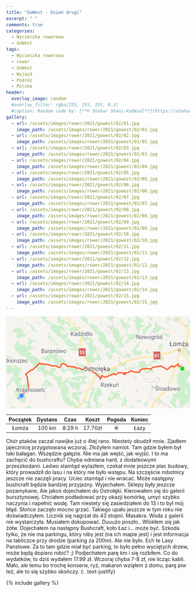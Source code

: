 ```yaml
---
title: "GoWest - Dzień drugi"
excerpt: " "
comments: true
categories:
  - Wycieczka rowerowa
  - GoWest
tags:
  - Wycieczka rowerowa
  - rower
  - GoWest
  - Wyjazd
  - Podróż
  - Polska
header:
  overlay_image: random
  #overlay_filter: rgba(255, 255, 255, 0.3)
  #caption: Random code by: [**© Shahar Shani-Kadmiel**](https://shaharkadmiel.github.io)"
gallery:
  - url: /assets/images/rower/2021/gowest/02/01.jpg
    image_path: /assets/images/rower/2021/gowest/02/01.jpg        
  - url: /assets/images/rower/2021/gowest/02/02.jpg
    image_path: /assets/images/rower/2021/gowest/02/02.jpg        
  - url: /assets/images/rower/2021/gowest/02/03.jpg
    image_path: /assets/images/rower/2021/gowest/02/03.jpg        
  - url: /assets/images/rower/2021/gowest/02/04.jpg
    image_path: /assets/images/rower/2021/gowest/02/04.jpg        
  - url: /assets/images/rower/2021/gowest/02/05.jpg
    image_path: /assets/images/rower/2021/gowest/02/05.jpg        
  - url: /assets/images/rower/2021/gowest/02/06.jpg
    image_path: /assets/images/rower/2021/gowest/02/06.jpg        
  - url: /assets/images/rower/2021/gowest/02/07.jpg
    image_path: /assets/images/rower/2021/gowest/02/07.jpg        
  - url: /assets/images/rower/2021/gowest/02/08.jpg
    image_path: /assets/images/rower/2021/gowest/02/08.jpg        
  - url: /assets/images/rower/2021/gowest/02/09.jpg
    image_path: /assets/images/rower/2021/gowest/02/09.jpg        
  - url: /assets/images/rower/2021/gowest/02/10.jpg
    image_path: /assets/images/rower/2021/gowest/02/10.jpg        
  - url: /assets/images/rower/2021/gowest/02/11.jpg
    image_path: /assets/images/rower/2021/gowest/02/11.jpg        
  - url: /assets/images/rower/2021/gowest/02/12.jpg
    image_path: /assets/images/rower/2021/gowest/02/12.jpg        
  - url: /assets/images/rower/2021/gowest/02/13.jpg
    image_path: /assets/images/rower/2021/gowest/02/13.jpg        
  - url: /assets/images/rower/2021/gowest/02/14.jpg
    image_path: /assets/images/rower/2021/gowest/02/14.jpg        
  - url: /assets/images/rower/2021/gowest/02/15.jpg
    image_path: /assets/images/rower/2021/gowest/02/15.jpg         
---
```


![mapka](/assets/images/rower/2021/gowest/02/mapka.png)

|Początek|Dystans|Czas|Koszt|Pogoda|Koniec|
|:---:|:---:|:---:|:---:|:---:|:---:|
|Łomża|100 km|8:29 h|17.70zł|☀️|Łazy| 

Chór ptaków zaczal nawijke już o 4tej rano. Niestety obudził mnie. Zjadłem jajecznicę przygotowana wczoraj. Złożyłem namiot. Tam gdzie byłem był taki bałagan. Wszędzie gałęzie. Nie ma jak wejść, jak wyjść. I to ma zachęcić do bushcraftu? Chyba odmiana hard, z dodatkowymi przeszkodami. Ledwo stamtąd wylazłem, czekał mnie jeszcze plac budowy, który prowadził do lasu i na który nie było wstępu. Na szczęście robotnicy jeszcze nie zaczęli pracy. Uciec stamtąd i nie wracać. Może następny bushcraft będzie bardziej przyjazny. Wyjechałem. Sklepy były jeszcze pozamykane, Ale jakoś dojechałem do Ostrołęki. Kierowałem się do galerii bursztynowej. Chciałem podładować przy okazji komórkę, umyć szybko naczynia i napełnić wodę. Tam niestety się zasiedziałem do 13 i to był mój błąd. Słońce zaczęło mocno grzać. Takiego upału jeszcze w tym roku nie doświadczyłem. Licznik się nagrzał do 43 stopni. Masakra. Woda z galerii nie wystarczyła. Musiałem dokupować. Duuużo poszło.. Wlokłem się jak żółw. Dojechałem na następny Bushcraft, koło Łaz i... może być. Szkoda tylko, że nie ma parkingu, który niby jest (na ich mapie jest) i jest informacja na  tabliczce przy drodze (parking za 200m). Ale nie było. Ech te Lasy Panstowe. Za to tam gdzie miał być parking, to było pełno wyciętych drzew, może będą dopiero robić? ;) Podjechałem parę km i się rozbiłem. Co do wydatków, to dziś wydałem 17.99 zł. Wczoraj chyba 7-8 zł, nie licząc kabli. Mało, ale temu bo trochę konserw, ryż, makaron wziąłem z domu, parę piw też, ale to się szybko skończy.
{: .text-justify}

<!-- {% include gallery caption="Najciekawsze zdjęcia z dzisiejszego dnia" %} -->

{% include gallery %}

